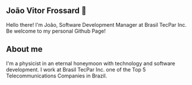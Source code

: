 ## João Vitor Frossard 👋

Hello there! I'm João, Software Development Manager at Brasil TecPar Inc. Be welcome to my personal Github Page!

## About me

I'm a physicist in an eternal honeymoon with technology and software development. I work at Brasil TecPar Inc. one of the Top 5 Telecommunications Companies in Brazil. 

<!--
**jvfrossard/jvfrossard** is a ✨ _special_ ✨ repository because its `README.md` (this file) appears on your GitHub profile.

Here are some ideas to get you started:

- 🔭 I’m currently working on ...
- 🌱 I’m currently learning ...
- 👯 I’m looking to collaborate on ...
- 🤔 I’m looking for help with ...
- 💬 Ask me about ...
- 📫 How to reach me: ...
- 😄 Pronouns: ...
- ⚡ Fun fact: ...
-->
